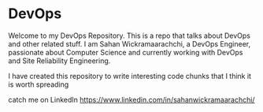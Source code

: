 # DevOps
Welcome to my DevOps Repository. 
This is a repo that talks about DevOps and other related stuff.
I am Sahan Wickramaarachchi, a DevOps Engineer, passionate about Computer Science and currently working with DevOps and Site Reliability Engineering.

I have created this repository to write interesting code chunks that I think it is worth spreading

catch me on LinkedIn https://www.linkedin.com/in/sahanwickramaarachchi/ 
